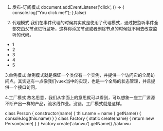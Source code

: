 1. 发布-订阅模式
document.addEventListener('click', () => {
    console.log("You click me!");
},false)


2. 代理模式
我们在事件代理的时候其实就是使用了代理模式，通过把监听事件全部交由父节点进行监听，这样你添加节点或者删除节点的时候就不用去改变监听的代码。


<ul id="ul">
    <li>1</li>
    <li>2</li>
    <li>3</li>
    <li>4</li>
    <li>5</li>
</ul>
<script>
    let ul = document.querySelector('#ul')
    ul.addEventListener('click', (event) => {
        console.log(event.target);
    })
</script>


3.单例模式
单例模式就是保证一个类仅有一个实例，并提供一个访问它的全局访问点。其实这有一点像我们vuex当中的实现，也是一个全局的状态管理，并且提供一个接口访问。

4.工厂模式
故名思意，我们从字面上的意思就可以看到，可以想象一座工厂源源不断产出一样的产品，流水线作业。没错，工厂模式就是这样。


class Person {
    constructor(name) {
        this.name = name
    }
    getName() {
        console.log(this.name)
    }
}
class Factory {
    static create(name) {
        return new Person(name)
    }
}
Factory.create('alanwu').getName()  //alanwu